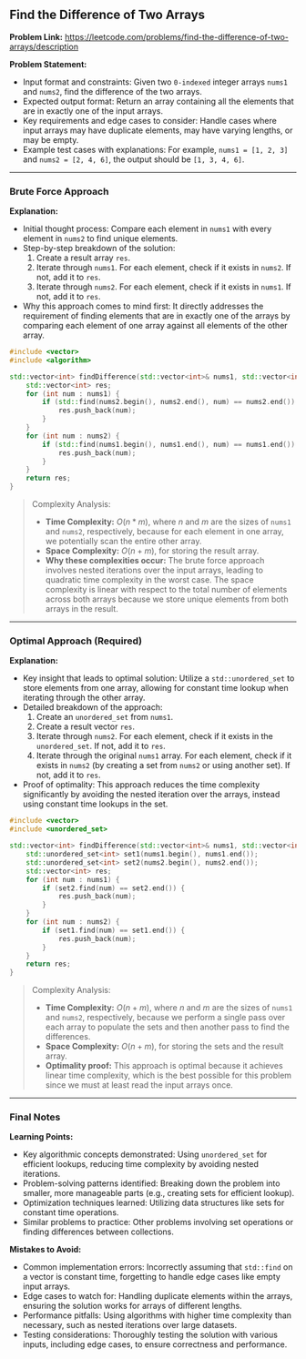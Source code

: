 ## Find the Difference of Two Arrays
**Problem Link:** https://leetcode.com/problems/find-the-difference-of-two-arrays/description

**Problem Statement:**
- Input format and constraints: Given two `0-indexed` integer arrays `nums1` and `nums2`, find the difference of the two arrays.
- Expected output format: Return an array containing all the elements that are in exactly one of the input arrays.
- Key requirements and edge cases to consider: Handle cases where input arrays may have duplicate elements, may have varying lengths, or may be empty.
- Example test cases with explanations: For example, `nums1 = [1, 2, 3]` and `nums2 = [2, 4, 6]`, the output should be `[1, 3, 4, 6]`.

---

### Brute Force Approach

**Explanation:**
- Initial thought process: Compare each element in `nums1` with every element in `nums2` to find unique elements.
- Step-by-step breakdown of the solution:
  1. Create a result array `res`.
  2. Iterate through `nums1`. For each element, check if it exists in `nums2`. If not, add it to `res`.
  3. Iterate through `nums2`. For each element, check if it exists in `nums1`. If not, add it to `res`.
- Why this approach comes to mind first: It directly addresses the requirement of finding elements that are in exactly one of the arrays by comparing each element of one array against all elements of the other array.

```cpp
#include <vector>
#include <algorithm>

std::vector<int> findDifference(std::vector<int>& nums1, std::vector<int>& nums2) {
    std::vector<int> res;
    for (int num : nums1) {
        if (std::find(nums2.begin(), nums2.end(), num) == nums2.end()) {
            res.push_back(num);
        }
    }
    for (int num : nums2) {
        if (std::find(nums1.begin(), nums1.end(), num) == nums1.end()) {
            res.push_back(num);
        }
    }
    return res;
}
```

> Complexity Analysis:
> - **Time Complexity:** $O(n*m)$, where $n$ and $m$ are the sizes of `nums1` and `nums2`, respectively, because for each element in one array, we potentially scan the entire other array.
> - **Space Complexity:** $O(n + m)$, for storing the result array.
> - **Why these complexities occur:** The brute force approach involves nested iterations over the input arrays, leading to quadratic time complexity in the worst case. The space complexity is linear with respect to the total number of elements across both arrays because we store unique elements from both arrays in the result.

---

### Optimal Approach (Required)

**Explanation:**
- Key insight that leads to optimal solution: Utilize a `std::unordered_set` to store elements from one array, allowing for constant time lookup when iterating through the other array.
- Detailed breakdown of the approach:
  1. Create an `unordered_set` from `nums1`.
  2. Create a result vector `res`.
  3. Iterate through `nums2`. For each element, check if it exists in the `unordered_set`. If not, add it to `res`.
  4. Iterate through the original `nums1` array. For each element, check if it exists in `nums2` (by creating a set from `nums2` or using another set). If not, add it to `res`.
- Proof of optimality: This approach reduces the time complexity significantly by avoiding the nested iteration over the arrays, instead using constant time lookups in the set.

```cpp
#include <vector>
#include <unordered_set>

std::vector<int> findDifference(std::vector<int>& nums1, std::vector<int>& nums2) {
    std::unordered_set<int> set1(nums1.begin(), nums1.end());
    std::unordered_set<int> set2(nums2.begin(), nums2.end());
    std::vector<int> res;
    for (int num : nums1) {
        if (set2.find(num) == set2.end()) {
            res.push_back(num);
        }
    }
    for (int num : nums2) {
        if (set1.find(num) == set1.end()) {
            res.push_back(num);
        }
    }
    return res;
}
```

> Complexity Analysis:
> - **Time Complexity:** $O(n + m)$, where $n$ and $m$ are the sizes of `nums1` and `nums2`, respectively, because we perform a single pass over each array to populate the sets and then another pass to find the differences.
> - **Space Complexity:** $O(n + m)$, for storing the sets and the result array.
> - **Optimality proof:** This approach is optimal because it achieves linear time complexity, which is the best possible for this problem since we must at least read the input arrays once.

---

### Final Notes

**Learning Points:**
- Key algorithmic concepts demonstrated: Using `unordered_set` for efficient lookups, reducing time complexity by avoiding nested iterations.
- Problem-solving patterns identified: Breaking down the problem into smaller, more manageable parts (e.g., creating sets for efficient lookup).
- Optimization techniques learned: Utilizing data structures like sets for constant time operations.
- Similar problems to practice: Other problems involving set operations or finding differences between collections.

**Mistakes to Avoid:**
- Common implementation errors: Incorrectly assuming that `std::find` on a vector is constant time, forgetting to handle edge cases like empty input arrays.
- Edge cases to watch for: Handling duplicate elements within the arrays, ensuring the solution works for arrays of different lengths.
- Performance pitfalls: Using algorithms with higher time complexity than necessary, such as nested iterations over large datasets.
- Testing considerations: Thoroughly testing the solution with various inputs, including edge cases, to ensure correctness and performance.